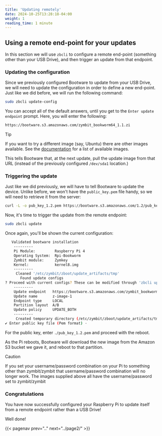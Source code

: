 ```yaml
---
title: 'Updating remotely'
date: 2024-10-25T13:28:18-04:00
weight: 1
reading_time: 1 minute
---
```


## Using a remote end-point for your updates

In this section we will use `zbcli` to configure a remote end-point (something other than your USB Drive), and then trigger an update from that endpoint.

### Updating the configuration

Since we previously configured Bootware to update from your USB Drive, we will need to update the configuration in order to define a new end-point. Just like we did before, we will run the following command:

```bash
sudo zbcli update-config
```

You can accept all of the default answers, until you get to the `Enter update endpoint` prompt. Here, you will enter the following:

```bash
https://bootware.s3.amazonaws.com/zymbit_bookworm64_1.1.zi
```

> [!TIP]
> If you want to try a different image (say, Ubuntu) there are other images available. See the [documentation](https://docs.zymbit.com/bootware/image-files/) for a list of available images.
>

This tells Bootware that, at the next update, pull the update image from that URL (instead of the previously configured `/dev/sda1` location.)

### Triggering the update

Just like we did previously, we will have to tell Bootware to update the device. Unlike before, we won't have the `public_key.pem` file handy, so we will need to retrieve it from the server:

```bash
curl -L -o pub_key_1.2.pem https://bootware.s3.amazonaws.com/1.2/pub_key_1.2.pem
```


Now, it's time to trigger the update from the remote endpoint:

```bash
sudo zbcli update
```

Once again, you'll be shown the current configuration:

```bash
   Validated bootware installation
	---------
	Pi Module:         Raspberry Pi 4
	Operating System:  Rpi-Bookworm
	Zymbit module:     Zymkey
	Kernel:            kernel8.img
	---------
     Cleaned '/etc/zymbit/zboot/update_artifacts/tmp'
       Found update configs
? Proceed with current configs? These can be modified through 'zbcli update-config'
	---------
 	Update endpoint   https://bootware.s3.amazonaws.com/zymbit_bookworm64_1.1.zi
 	Update name       z-image-1
 	Endpoint type     LOCAL
 	Partition layout  A/B
 	Update policy     UPDATE_BOTH
 	---------
     Created temporary directory (/etc/zymbit/zboot/update_artifacts/tmp/.tmpCfhm6c)
✔ Enter public key file (Pem format) ·
```

For the public key, enter `./pub_key_1.2.pem` and proceed with the reboot.

As the Pi reboots, Bootware will download the new image from the Amazon S3 bucket we gave it, and reboot to that partition.

> [!CAUTION]
> If you set your username/password combination on your Pi to something other than zymbit/zymbit that username/password combination will no longer work. The images supplied above all have the username/password set to zymbit/zymbit
>

### Congratulations

You have now successfully configured your Raspberry Pi to update itself from a remote endpoint rather than a USB Drive!

Well done!

{{< pagenav prev=".." next="../page2/" >}}